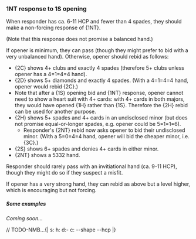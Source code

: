 ### <a name="1NT_response_to_1S_opening"> 1NT response to 1S opening

When responder has ca. 6-11 HCP and fewer than 4 spades, they should make a non-forcing response of {1NT}.

(Note that this response does not promise a balanced hand.)

If opener is minimum, they can pass (though they might prefer to bid with a very unbalanced hand). Otherwise, opener should rebid as follows:

- {2C} shows 4+ clubs and exactly 4 spades (therefore 5+ clubs unless opener has a 4=1=4=4 hand).
- {2D} shows 5+ diamonds and exactly 4 spades. (With a 4=1=4=4 hand, opener would rebid {2C}.)
- Note that after a {1S} opening bid and {1NT} response, opener cannot need to show a heart suit with 4+ cards: with 4+ cards in both majors, they would have opened {1H} rather than {1S}. Therefore the {2H} rebid can be used for another purpose.
- {2H} shows 5+ spades and 4+ cards in an undisclosed minor (but does not promise equal-or-longer spades, e.g. opener could be 5=1=1=6).
    - Responder's {2NT} rebid now asks opener to bid their undisclosed minor. (With a 5=0=4=4 hand, opener will bid the cheaper minor, i.e. {3C}.)
- {2S} shows 6+ spades and denies 4+ cards in either minor.
- {2NT} shows a 5332 hand.

Responder should rarely pass with an invitiational hand (ca. 9-11 HCP), though they might do so if they suspect a misfit.

If opener has a very strong hand, they can rebid as above but a level higher, which is encouraging but not forcing.

##### Some examples

_Coming soon..._

// TODO-NMB...{| s: h: d:- c: --shape --hcp |}
